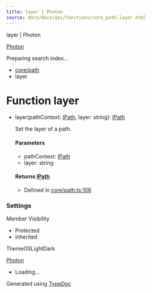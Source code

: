 ```yaml
---
title: layer | Photon
source: docs/docs/api/functions/core_path.layer.html
---
```


layer | Photon

[Photon](../index.md)




Preparing search index...

* [core/path](../modules/core_path.md)
* layer

# Function layer

* layer(pathContext: [IPath](../interfaces/core_schema.IPath.md), layer: string): [IPath](../interfaces/core_schema.IPath.md)

  Set the layer of a path.

  #### Parameters

  + pathContext: [IPath](../interfaces/core_schema.IPath.md)
  + layer: string

  #### Returns [IPath](../interfaces/core_schema.IPath.md)

  + Defined in [core/path.ts:106](https://github.com/mwhite454/photon/blob/main/packages/photon/src/core/path.ts#L106)

### Settings

Member Visibility

* Protected
* Inherited

ThemeOSLightDark

[Photon](../index.md)

* Loading...

Generated using [TypeDoc](https://typedoc.org/)
